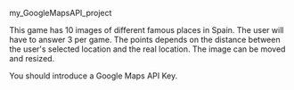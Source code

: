 my_GoogleMapsAPI_project

This game has 10 images of different famous places in Spain. The user will have to answer 3 per game.
The points depends on the distance between the user's selected location and the real location. The image can be moved and resized.

You should introduce a Google Maps API Key.